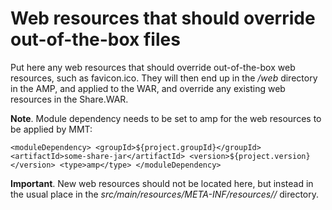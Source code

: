 # Web resources that should override out-of-the-box files

Put here any web resources that should override out-of-the-box
web resources, such as favicon.ico. They will then end up in the
*/web* directory in the AMP, and applied to the WAR, and override
any existing web resources in the Share.WAR.

**Note**. Module dependency needs to be set to amp for the web resources to be applied by MMT:

`
<moduleDependency>
    <groupId>${project.groupId}</groupId>
    <artifactId>some-share-jar</artifactId>
    <version>${project.version}</version>
    <type>amp</type>
</moduleDependency>
`

**Important**. New web resources should not be located here, but instead
               in the usual place in the *src/main/resources/META-INF/resources/<module-id>/* directory.
